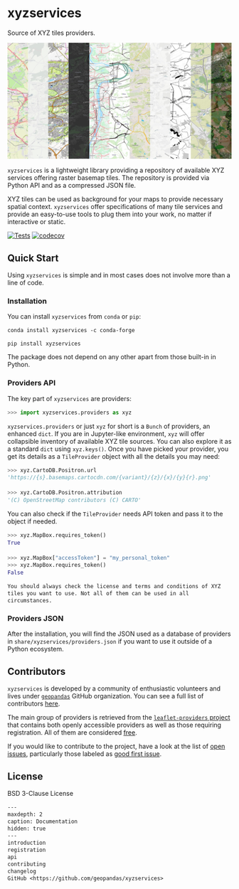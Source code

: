 # xyzservices

Source of XYZ tiles providers.

![Illustrative tiles. (C) OpenStreetMap, (C) OpenMapTIles, (C) Stadia Maps, (C) OpenTopoMap,  (C) Thunderforest, (C) JawgMaps, (C) Stamen Design, (C) Esri -- Source: Esri, i-cubed, USDA, USGS, AEX, GeoEye, Getmapping, Aerogrid, IGN, IGP, UPR-EGP, and the GIS User Community](_static/xyzmaps.jpg)

`xyzservices` is a lightweight library providing a repository of available XYZ services
offering raster basemap tiles. The repository is provided via Python API and as a
compressed JSON file.

XYZ tiles can be used as background for your maps to provide necessary spatial context.
`xyzservices` offer specifications of many tile services and provide an easy-to-use
tools to plug them into your work, no matter if interactive or static.

[![Tests](https://github.com/geopandas/xyzservices/actions/workflows/tests.yaml/badge.svg)](https://github.com/geopandas/xyzservices/actions/workflows/tests.yaml) [![codecov](https://codecov.io/gh/geopandas/xyzservices/branch/main/graph/badge.svg?token=PBSZQA48GY)](https://codecov.io/gh/geopandas/xyzservices)

## Quick Start

Using `xyzservices` is simple and in most cases does not involve more than a line of
code.

### Installation

You can install `xyzservices` from `conda` or `pip`:

```shell
conda install xyzservices -c conda-forge
```

```shell
pip install xyzservices
```

The package does not depend on any other apart from those built-in in Python.

### Providers API

The key part of `xyzservices` are providers:

```py
>>> import xyzservices.providers as xyz
```

`xyzservices.providers` or just `xyz` for short is a `Bunch` of providers, an enhanced
`dict`. If you are in Jupyter-like environment, `xyz` will offer collapsible inventory
of available XYZ tile sources. You can also explore it as a standard `dict` using
`xyz.keys()`. Once you have picked your provider, you get its details as a
`TileProvider` object with all the details you may need:

```py
>>> xyz.CartoDB.Positron.url
'https://{s}.basemaps.cartocdn.com/{variant}/{z}/{x}/{y}{r}.png'

>>> xyz.CartoDB.Positron.attribution
'(C) OpenStreetMap contributors (C) CARTO'
```

You can also check if the `TileProvider` needs API token and pass it to the object if
needed.

```py
>>> xyz.MapBox.requires_token()
True

>>> xyz.MapBox["accessToken"] = "my_personal_token"
>>> xyz.MapBox.requires_token()
False
```

```{important}
You should always check the license and terms and conditions of XYZ tiles you want to use. Not all of them can be used in all circumstances.
```

### Providers JSON

After the installation, you will find the JSON used as a database of providers in
`share/xyzservices/providers.json` if you want to use it outside of a Python ecosystem.

## Contributors

`xyzservices` is developed by a community of enthusiastic volunteers and lives under
[`geopandas`](https://github.com/geopandas) GitHub organization. You can see a full list
of contributors [here](https://github.com/geopandas/xyzservices/graphs/contributors).

The main group of providers is retrieved from the [`leaflet-providers`
project](https://github.com/leaflet-extras/leaflet-providers) that contains both openly
accessible providers as well as those requiring registration. All of them are considered
[free](https://github.com/leaflet-extras/leaflet-providers/blob/master/README.md#what-do-we-mean-by-free).

If you would like to contribute to the project, have a look at the list of
[open issues](https://github.com/geopandas/contextily/issues), particularly those labeled as
[good first issue](https://github.com/geopandas/xyzservices/issues?q=is%3Aopen+is%3Aissue+label%3A%22good+first+issue%22).

## License

BSD 3-Clause License


```{toctree}
---
maxdepth: 2
caption: Documentation
hidden: true
---
introduction
registration
api
contributing
changelog
GitHub <https://github.com/geopandas/xyzservices>
```
